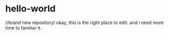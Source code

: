 # hello-world
//brand new repository!
okay, this is the right place to edit.
and i need more time to familiar it.
